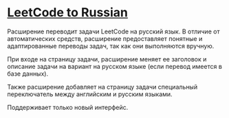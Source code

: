 # [LeetCode to Russian](https://chromewebstore.google.com/detail/leetcode-to-russian/omcekcjkhekdifemjbknfbijiabbjhmm)

Расширение переводит задачи LeetCode на русский язык. В отличие от автоматических средств, расширение предоставляет понятные и адаптированные переводы задач, так как они выполняются вручную.

При входе на страницу задачи, расширение меняет ее заголовок и описание задачи на вариант на русском языке (если перевод имеется в базе данных).

Также расширение добавляет на страницу задачи специальный переключатель между английским и русским языками.

Поддерживает только новый интерфейс.
